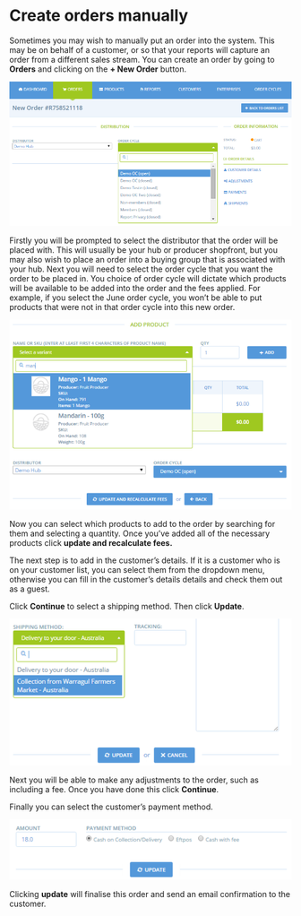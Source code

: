 # Create orders manually

Sometimes you may wish to manually put an order into the system. This may be on behalf of a customer, or so that your reports will capture an order from a different sales stream. You can create an order by going to **Orders** and clicking on the **+ New Order** button.

![](../../.gitbook/assets/new-order.png)

Firstly you will be prompted to select the distributor that the order will be placed with. This will usually be your hub or producer shopfront, but you may also wish to place an order into a buying group that is associated with your hub. Next you will need to select the order cycle that you want the order to be placed in. You choice of order cycle will dictate which products will be available to be added into the order and the fees applied. For example, if you select the June order cycle, you won’t be able to put products that were not in that order cycle into this new order.

![](../../.gitbook/assets/add-products.png)

Now you can select which products to add to the order by searching for them and selecting a quantity. Once you’ve added all of the necessary products click **update and recalculate fees.**

The next step is to add in the customer’s details. If it is a customer who is on your customer list, you can select them from the dropdown menu, otherwise you can fill in the customer’s details details and check them out as a guest.

Click **Continue** to select a shipping method. Then click **Update**.

![](../../.gitbook/assets/shipping.png)

Next you will be able to make any adjustments to the order, such as including a fee. Once you have done this click **Continue**.

Finally you can select the customer’s payment method.

![](../../.gitbook/assets/payment-method.png)

Clicking **update** will finalise this order and send an email confirmation to the customer.

